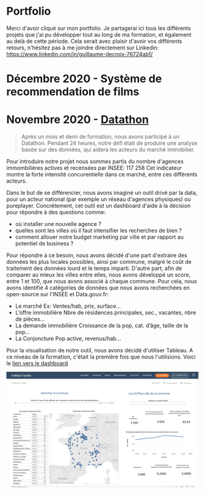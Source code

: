 # Portfolio

Merci d'avoir cliqué sur mon portfolio. 
Je partagerai ici tous les différents projets que j'ai pu développer tout au long de ma formation, et également au delà de cette période.
Cela serait avec plaisir d'avoir vos différents retours, n'hésitez pas à me joindre directement sur Linkedin:
https://www.linkedin.com/in/guillaume-decroix-76724ab1/

# Décembre 2020 - Système de recommendation de films

# Novembre 2020 - [Datathon](https://public.tableau.com/profile/decroix#!/vizhome/Datathon_Novembre_Portfolio/TabIdentifier?publish=yes)



> Après un mois et demi de formation, nous avons participé à un Datathon. Pendant 24 heures, notre défi était de produire une analyse basée sur des données, qui aidera les acteurs du marché immobilier.

Pour introduire notre projet nous sommes partis du nombre d'agences immombilières actives et recensées par INSEE: 117 258 
Cet indicateur montre la forte intensité concurentielle dans ce marché, entre ces différents acteurs. 

Dans le but de se différencier, nous avons imaginé un outil drivé par la data, pour un acteur national (par exemple un réseau d'agences physiques) ou pureplayer. Concrètement, cet outil est un dashboard d'aide à la décision pour répondre à des questions comme:
- où installer une nouvelle agence ? 
- quelles sont les villes où il faut intensifier les recherches de bien ? 
- comment allouer notre budget marketing par ville et par rapport au potentiel de business ?

Pour répondre à ce besoin, nous avons décidé d'une part d'extraire des données les plus locales possibles, ainsi par commune, malgré le coût de traitement des données lourd et le temps imparti. D'autre part, afin de comparer au mieux les villes entre elles, nous avons développé un score, entre 1 et 100, que nous avons associé à chaque commune. 
Pour cela, nous avons identifié 4 catégories de données que nous avons recherchées en open-source sur l'INSEE et Data.gouv.fr:
- Le marché 
Ex: Ventes/hab, prix, surface...
- L’offre immobilière
Nbre de résidences principales, sec., vacantes, nbre de pièces...
- La demande immobilière
Croissance de la pop, cat. d’âge, taille de la pop...
- La Conjoncture
Pop active, revenus/hab…

Pour la visualisation de notre outil, nous avons décidé d'utiliser Tableau. A ce niveau de la formation, c'était la première fois que nous l'utilisions.
Voici le [lien vers le dashboard](https://public.tableau.com/profile/decroix#!/vizhome/Datathon_Novembre_Portfolio/TabIdentifier?publish=yes)

![alt text](https://github.com/Guillaume-Dec/Portfolio/blob/main/Capture%20d%E2%80%99e%CC%81cran%202020-12-16%20a%CC%80%2015.55.53.png)
